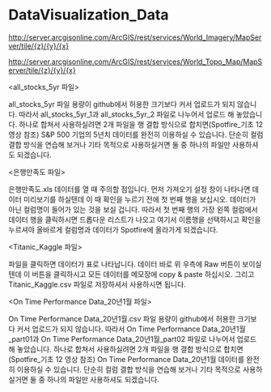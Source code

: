 # DataVisualization_Data
<Example URL of TMS Layer>

http://server.arcgisonline.com/ArcGIS/rest/services/World_Imagery/MapServer/tile/{z}/{y}/{x}

http://server.arcgisonline.com/ArcGIS/rest/services/World_Topo_Map/MapServer/tile/{z}/{y}/{x}

<all_stocks_5yr 파일>

all_stocks_5yr 파일 용량이 github에서 허용한 크기보다 커서 업로드가 되지 않습니다. 따라서 all_stocks_5yr_1과 all_stocks_5yr_2 파일로 나누어서 업로드 해 놓았습니다. 
하나로 합쳐서 사용하실려면 2개 파일을 행 결합 방식으로 합치면(Spotfire_기초 12 영상 참조) S&P 500 기업의 5년치 데이터를 완전히 이용하실 수 있습니다.
단순히 컬럼 결합 방식을 연습해 보거나 기타 목적으로 사용하실거면 둘 중 하나의 파일만 사용하셔도 되겠습니다. 

<은행만족도 파일>

은행만족도.xls 데이터를 열 때 주의할 점입니다. 먼저 가져오기 설정 창이 나타나면 데이터 미리보기를 하실텐데 이 때 확인을 누르기 전에 첫 번째 행을 보십시오. 데이터가 아닌 컬럼명이 들어가 있는 것을 보실 겁니다. 따라서 첫 번째 행의 가장 왼쪽 컬럼에서 데이터 행을 클릭하시면 드롭다운 리스트가 나오고 여기서 이름행을 선택하시고 확인을 누르셔야 올바르게 컬럼명과 데이터가 Spotfire에 올라가게 되겠습니다. 

<Titanic_Kaggle 파일>

파일을 클릭하면 데이터가 표로 나타납니다. 데이터 바로 위 우측에 Raw 버튼이 보이실텐데 이 버튼을 클릭하시고 모든 데이터를 메모장에 copy & paste 하십시오. 그리고 Titanic_Kaggle.csv 파일로 저장하셔서 사용하시면 됩니다.

<On Time Performance Data_20년1월 파일>

On Time Performance Data_20년1월.csv 파일 용량이 github에서 허용한 크기보다 커서 업로드가 되지 않습니다. 
따라서 On Time Performance Data_20년1월_part01과 On Time Performance Data_20년1월_part02 파일로 나누어서 업로드 해 놓았습니다. 
하나로 합쳐서 사용하실려면 2개 파일을 행 결합 방식으로 합치면(Spotfire_기초 12 영상 참조) On Time Performance Data_20년1월 데이터를 완전히 이용하실 수 있습니다. 
단순히 컬럼 결합 방식을 연습해 보거나 기타 목적으로 사용하실거면 둘 중 하나의 파일만 사용하셔도 되겠습니다.
